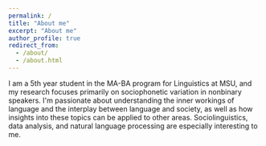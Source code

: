 ```yaml
---
permalink: /
title: "About me"
excerpt: "About me"
author_profile: true
redirect_from: 
  - /about/
  - /about.html
---
```


I am a 5th year student in the MA-BA program for Linguistics at MSU, and my research focuses primarily on sociophonetic variation in nonbinary speakers. I'm passionate about understanding the inner workings of language and the interplay between language and society, as well as how insights into these topics can be applied to other areas. Sociolinguistics, data analysis, and natural language processing are especially interesting to me. 
